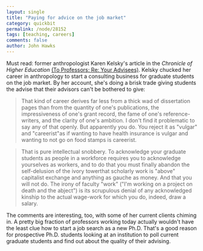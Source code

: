 ```yaml
---
layout: single 
title: "Paying for advice on the job market" 
category: quickbit
permalink: /node/28152
tags: [teaching, careers] 
comments: false 
author: John Hawks 
---
```


Must read: former anthropologist Karen Kelsky's article in the <em>Chronicle of Higher Education</em> <a href="http://chronicle.com/article/To-Professors-Re-Your/129121/">(To Professors; Re: Your Advisees)</a>. Kelsky chucked her career in anthropology to start a consulting business for graduate students on the job market. By her account, she's doing a brisk trade giving students the advise that their advisors can't be bothered to give: 

<blockquote>That kind of career derives far less from a thick wad of dissertation pages than from the quantity of one's publications, the impressiveness of one's grant record, the fame of one's reference-writers, and the clarity of one's ambition. I don't find it problematic to say any of that openly. But apparently you do. You reject it as "vulgar" and "careerist"as if wanting to have health insurance is vulgar and wanting to not go on food stamps is careerist.</blockquote>

<blockquote>That is pure intellectual snobbery. To acknowledge your graduate students as people in a workforce requires you to acknowledge yourselves as workers, and to do that you must finally abandon the self-delusion of the ivory towerthat scholarly work is "above" capitalist exchange and anything as gauche as money. And that you will not do. The irony of faculty "work" ("I'm working on a project on death and the abject") is its scrupulous denial of any acknowledged kinship to the actual wage-work for which you do, indeed, draw a salary.</blockquote>

The comments are interesting, too, with some of her current clients chiming in. A pretty big fraction of professors working today actually wouldn't have the least clue how to start a job search as a new Ph.D. That's a good reason for prospective Ph.D. students looking at an institution to poll current graduate students and find out about the quality of their advising. 


